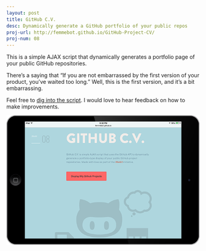 ```yaml
---
layout: post
title: GitHub C.V.
desc: Dynamically generate a GitHub portfolio of your public repos
proj-url: http://femmebot.github.io/GitHub-Project-CV/
proj-num: 08
---
```



This is a simple AJAX script that dynamically generates a portfolio page of your public GitHub repositories.

There&rsquo;s a saying that &ldquo;If you are not embarrassed by the first version of your product, you&rsquo;ve waited too long.&rdquo; Well, this is the first version, and it&rsquo;s a bit embarrassing.

Feel free to [dig into the script](https://github.com/femmebot/GitHub-Project-CV). I would love to hear feedback on how to make improvements.


![Di55ect](../images/08-h.png)
